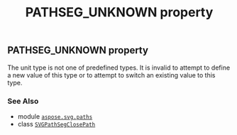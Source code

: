 ﻿---
title: PATHSEG_UNKNOWN property
second_title: Aspose.SVG for Python via .NET API References
description: 
type: docs
weight: 230
url: /python-net/aspose.svg.paths/svgpathsegclosepath/pathseg_unknown/
is_root: false
---

## PATHSEG_UNKNOWN property


The unit type is not one of predefined types. It is invalid to attempt to define a new value of this type or to attempt to switch an existing value to this type.

### See Also
* module [`aspose.svg.paths`](../../)
* class [`SVGPathSegClosePath`](/svg/python-net/aspose.svg.paths/svgpathsegclosepath)
